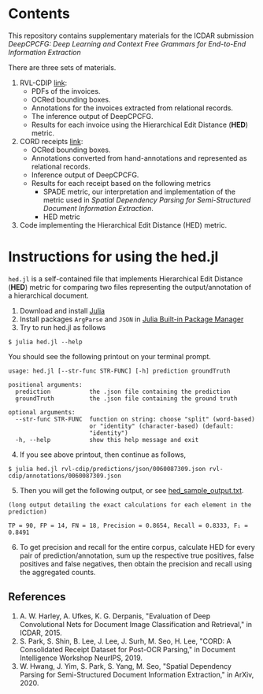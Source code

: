 # Contents
This repository contains supplementary materials for the ICDAR submission *DeepCPCFG: Deep Learning and Context Free Grammars for End-to-End Information Extraction*

There are three sets of materials.
1. RVL-CDIP [link](https://www.cs.cmu.edu/~aharley/rvl-cdip/):
   * PDFs of the invoices.
   * OCRed bounding boxes.
   * Annotations for the invoices extracted from relational records.
   * The inference output of DeepCPCFG.
   * Results for each invoice using the Hierarchical Edit Distance (**HED**) metric.
2. CORD receipts [link](https://github.com/clovaai/cord):
   * OCRed bounding boxes.
   * Annotations converted from hand-annotations and represented as relational records.
   * Inference output of DeepCPCFG.
   * Results for each receipt based on the following metrics
     * SPADE metric, our interpretation and implementation of the metric used in *Spatial Dependency Parsing for Semi-Structured Document Information Extraction*.
     * HED metric
3. Code implementing the Hierarchical Edit Distance (HED) metric.

# Instructions for using the hed.jl
`hed.jl` is a self-contained file that implements Hierarchical Edit Distance (**HED**) metric for comparing two files representing the output/annotation of a hierarchical document.

1. Download and install [Julia](https://julialang.org/downloads/)
2. Install packages `ArgParse` and `JSON` in [Julia Built-in Package Manager](https://docs.julialang.org/en/v1/stdlib/Pkg/)
3. Try to run hed.jl as follows
```
$ julia hed.jl --help
```
You should see the following printout on your terminal prompt.
```
usage: hed.jl [--str-func STR-FUNC] [-h] prediction groundTruth

positional arguments:
  prediction           the .json file containing the prediction
  groundTruth          the .json file containing the ground truth

optional arguments:
  --str-func STR-FUNC  function on string: choose "split" (word-based)
                       or "identity" (character-based) (default:
                       "identity")
  -h, --help           show this help message and exit
```
4. If you see above printout, then continue as follows, 
```
$ julia hed.jl rvl-cdip/predictions/json/0060087309.json rvl-cdip/annotations/0060087309.json
```
5. Then you will get the following output, or see [hed_sample_output.txt](hed_sample_output.txt).
```
(long output detailing the exact calculations for each element in the prediction)

TP = 90, FP = 14, FN = 18, Precision = 0.8654, Recall = 0.8333, F₁ = 0.8491
```
6. To get precision and recall for the entire corpus, calculate HED for every pair of prediction/annotation, sum up the respective true positives, false positives and false negatives, then obtain the precision and recall using the aggregated counts.

## References
1. A. W. Harley, A. Ufkes, K. G. Derpanis, "Evaluation of Deep Convolutional Nets for Document Image Classification and Retrieval," in ICDAR, 2015.
2. S. Park, S. Shin, B. Lee, J. Lee, J. Surh, M. Seo, H. Lee, "CORD: A Consolidated Receipt Dataset for Post-OCR Parsing," in Document Intelligence Workshop NeurIPS, 2019.
3. W. Hwang, J. Yim, S. Park, S. Yang, M. Seo, "Spatial Dependency Parsing for Semi-Structured Document Information Extraction," in ArXiv, 2020.
